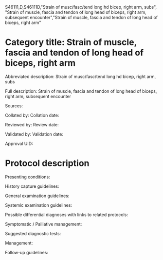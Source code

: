 S46111,D,S46111D,"Strain of musc/fasc/tend long hd bicep, right arm, subs", "Strain of muscle, fascia and tendon of long head of biceps, right arm, subsequent encounter","Strain of muscle, fascia and tendon of long head of biceps, right arm"
# Category title: Strain of muscle, fascia and tendon of long head of biceps, right arm

Abbreviated description: Strain of musc/fasc/tend long hd bicep, right arm, subs

Full description: Strain of muscle, fascia and tendon of long head of biceps, right arm, subsequent encounter

Sources:

Collated by:
Collation date:

Reviewed by:
Review date:

Validated by:
Validation date:

Approval UID:

# Protocol description

Presenting conditions:

History capture guidelines:

General examination guidelines:

Systemic examination guidelines:

Possible differential diagnoses with links to related protocols:

Symptomatic / Palliative management:

Suggested diagnostic tests:

Management:

Follow-up guidelines:
